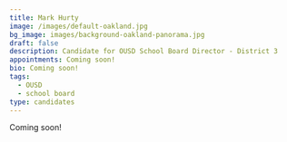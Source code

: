 ```yaml
---
title: Mark Hurty
image: /images/default-oakland.jpg
bg_image: images/background-oakland-panorama.jpg
draft: false
description: Candidate for OUSD School Board Director - District 3
appointments: Coming soon!
bio: Coming soon!
tags:
  - OUSD
  - school board
type: candidates
---
```

Coming soon!